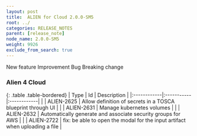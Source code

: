 ```yaml
---
layout: post
title:  ALIEN for Cloud 2.0.0-SM5
root: ../
categories: RELEASE_NOTES
parent: [release_note]
node_name: 2.0.0-SM5
weight: 9926
exclude_from_search: true
---
```





<i class="fa fa-plus text-success"></i> New feature <i class="fa fa-level-up text-primary"></i> Improvement  <i class="fa fa-bug text-danger"></i> Bug <i class="fa fa-exclamation-triangle text-warning"></i> Breaking change


### Alien 4 Cloud



  {: .table .table-bordered}
  | Type        | Id         | Description |
  |:------------|:-----------|:------------|
    |  <i class="fa fa-plus text-success"></i> | ALIEN-2625 | Allow definition of secrets in a TOSCA blueprint through UI  |
    |  <i class="fa fa-plus text-success"></i> | ALIEN-2631 | Manage kubernetes volumes  |
    |  <i class="fa fa-plus text-success"></i> | ALIEN-2632 | Automatically generate and associate security groups for AWS  |
        |  <i class="fa fa-bug text-danger"></i> | ALIEN-2722 | fix: be able to open the modal for the input artifact when uploading a file  |
  

